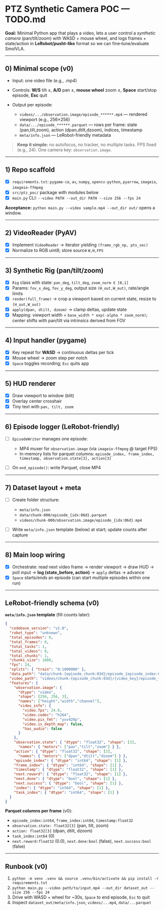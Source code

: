 # PTZ Synthetic Camera POC — TODO.md

**Goal:** Minimal Python app that plays a video, lets a user control a *synthetic camera* (pan/tilt/zoom) with WASD + mouse wheel, and logs frames + state/action in **LeRobot/pusht‑like** format so we can fine‑tune/evaluate SmolVLA.

---

## 0) Minimal scope (v0)

* Input: one video file (e.g., .mp4)
* Controls: **W/S** tilt ±, **A/D** pan ±, **mouse wheel** zoom ±, **Space** start/stop episode, **Esc** quit
* Output per episode:

  * `videos/.../observation.image/episode_******.mp4` — rendered viewport (e.g., 256×256)
  * `data/.../episode_******.parquet` — rows per frame: state (pan,tilt,zoom), action (dpan,dtilt,dzoom), indices, timestamp
  * `meta/info.json` — LeRobot-friendly metadata

> **Keep it simple:** no autofocus, no tracker, no multiple tasks. FPS fixed (e.g., 24). One camera key: `observation.image`.

---

## 1) Repo scaffold

* [x] `requirements.txt`: `pygame-ce`, `av`, `numpy`, `opencv-python`, `pyarrow`, `imageio`, `imageio-ffmpeg`
* [x] `src/ptz_poc/` package with modules below
* [x] `main.py` CLI: `--video PATH --out_dir PATH --size 256 --fps 24`

**Acceptance:** `python main.py --video sample.mp4 --out_dir out/` opens a window.

---

## 2) VideoReader (PyAV)

* [x] Implement `VideoReader` → iterator yielding `(frame_rgb_np, pts_sec)`
* [x] Normalize to RGB uint8; store source `W,H,FPS`

---

## 3) Synthetic Rig (pan/tilt/zoom)

* [x] `Rig` class with state: `pan_deg`, `tilt_deg`, `zoom_norm ∈ [0,1]`
* [x] Params: `fov_x_deg`, `fov_y_deg`, output size `(H_out,W_out)`, rate/angle limits
* [x] `render(full_frame)` → crop a viewport based on current state, resize to `(H_out,W_out)`
* [x] `apply(dpan, dtilt, dzoom)` → clamp deltas, update state
* [x] Mapping: viewport width = `base_width * exp(-alpha * zoom_norm)`; center shifts with pan/tilt via intrinsics derived from FOV

---

## 4) Input handler (pygame)

* [x] Key repeat for **WASD** → continuous deltas per tick
* [x] Mouse wheel → zoom step per notch
* [x] `Space` toggles recording; `Esc` quits app

---

## 5) HUD renderer

* [x] Draw viewport to window (blit)
* [x] Overlay center crosshair
* [x] Tiny text with `pan, tilt, zoom`

---

## 6) Episode logger (LeRobot‑friendly)

* [ ] `EpisodeWriter` manages one episode:

  * MP4 muxer for `observation.image` (via `imageio-ffmpeg` @ target FPS)
  * In-memory lists for parquet columns: `episode_index, frame_index, timestamp, observation.state[3], action[3]`
* [ ] On `end_episode()`: write Parquet, close MP4

---

## 7) Dataset layout + meta

* [ ] Create folder structure:

  * `meta/info.json`
  * `data/chunk-000/episode_{idx:06d}.parquet`
  * `videos/chunk-000/observation.image/episode_{idx:06d}.mp4`
* [ ] Write `meta/info.json` template (below) at start; update counts after capture

---

## 8) Main loop wiring

* [x] Orchestrate: read next video frame → render viewport → draw HUD → poll input → **log (state_before, action)** → `apply` deltas → advance
* [x] `Space` starts/ends an episode (can start multiple episodes within one run)

---

## LeRobot‑friendly schema (v0)

**`meta/info.json` template** (fill counts later):

```json
{
  "codebase_version": "v2.0",
  "robot_type": "unknown",
  "total_episodes": 0,
  "total_frames": 0,
  "total_tasks": 1,
  "total_videos": 0,
  "total_chunks": 1,
  "chunks_size": 1000,
  "fps": 24,
  "splits": { "train": "0:1000000" },
  "data_path": "data/chunk-{episode_chunk:03d}/episode_{episode_index:06d}.parquet",
  "video_path": "videos/chunk-{episode_chunk:03d}/{video_key}/episode_{episode_index:06d}.mp4",
  "features": {
    "observation.image": {
      "dtype": "video",
      "shape": [256, 256, 3],
      "names": ["height","width","channel"],
      "video_info": {
        "video.fps": 24.0,
        "video.codec": "h264",
        "video.pix_fmt": "yuv420p",
        "video.is_depth_map": false,
        "has_audio": false
      }
    },
    "observation.state": { "dtype": "float32", "shape": [3],
      "names": { "motors": ["pan","tilt","zoom"] } },
    "action": { "dtype": "float32", "shape": [3],
      "names": { "motors": ["dpan","dtilt","dzoom"] } },
    "episode_index": { "dtype": "int64", "shape": [1] },
    "frame_index": { "dtype": "int64", "shape": [1] },
    "timestamp": { "dtype": "float32", "shape": [1] },
    "next.reward": { "dtype": "float32", "shape": [1] },
    "next.done": { "dtype": "bool", "shape": [1] },
    "next.success": { "dtype": "bool", "shape": [1] },
    "index": { "dtype": "int64", "shape": [1] },
    "task_index": { "dtype": "int64", "shape": [1] }
  }
}
```

**Parquet columns per frame** (v0):

* `episode_index:int64`, `frame_index:int64`, `timestamp:float32`
* `observation.state: float32[3]` (pan, tilt, zoom)
* `action: float32[3]` (dpan, dtilt, dzoom)
* `task_index:int64` (0)
* `next.reward:float32` (0.0), `next.done:bool` (false), `next.success:bool` (false)

---

## Runbook (v0)

1. `python -m venv .venv && source .venv/bin/activate && pip install -r requirements.txt`
2. `python main.py --video path/to/input.mp4 --out_dir dataset_out --size 256 --fps 24`
3. Drive with WASD + wheel for ~30s, `Space` to end episode, `Esc` to quit
4. Inspect `dataset_out/meta/info.json`, `videos/...mp4`, `data/...parquet`
